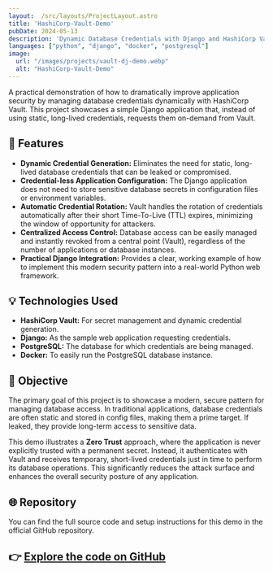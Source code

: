 ```yaml
---
layout:  /src/layouts/ProjectLayout.astro
title: 'HashiCorp-Vault-Demo'
pubDate: 2024-05-13
description: 'Dynamic Database Credentials with Django and HashiCorp Vault-'
languages: ["python", "django", "docker", "postgresql"]
image:
  url: "/images/projects/vault-dj-demo.webp"
  alt: "HashiCorp-Vault-Demo"
--- 
```


A practical demonstration of how to dramatically improve application security by managing database credentials dynamically with HashiCorp Vault. This project showcases a simple Django application that, instead of using static, long-lived credentials, requests them on-demand from Vault.

## 🧩 Features

- **Dynamic Credential Generation:** Eliminates the need for static, long-lived database credentials that can be leaked or compromised.
- **Credential-less Application Configuration:** The Django application does not need to store sensitive database secrets in configuration files or environment variables.
- **Automatic Credential Rotation:** Vault handles the rotation of credentials automatically after their short Time-To-Live (TTL) expires, minimizing the window of opportunity for attackers.
- **Centralized Access Control:** Database access can be easily managed and instantly revoked from a central point (Vault), regardless of the number of applications or database instances.
- **Practical Django Integration:** Provides a clear, working example of how to implement this modern security pattern into a real-world Python web framework.

## 💡 Technologies Used

- **HashiCorp Vault:** For secret management and dynamic credential generation.
- **Django:** As the sample web application requesting credentials.
- **PostgreSQL:** The database for which credentials are being managed.
- **Docker:** To easily run the PostgreSQL database instance.

## 🎯 Objective

The primary goal of this project is to showcase a modern, secure pattern for managing database access. In traditional applications, database credentials are often static and stored in config files, making them a prime target. If leaked, they provide long-term access to sensitive data.

This demo illustrates a **Zero Trust** approach, where the application is never explicitly trusted with a permanent secret. Instead, it authenticates with Vault and receives temporary, short-lived credentials just in time to perform its database operations. This significantly reduces the attack surface and enhances the overall security posture of any application.

## 🌐 Repository

You can find the full source code and setup instructions for this demo in the official GitHub repository.

👉 [Explore the code on GitHub](https://github.com/carlosDAC2020/HashiCorp-Vault-Demo)
---